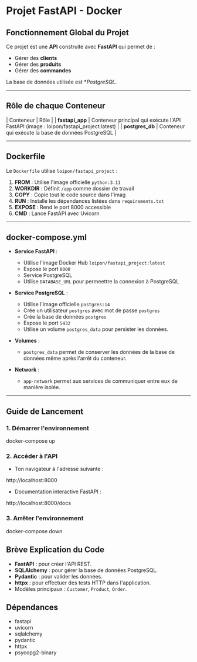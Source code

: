 # Projet FastAPI - Docker 

## Fonctionnement Global du Projet

Ce projet est une **API** construite avec **FastAPI** qui permet de :
- Gérer des **clients** 
- Gérer des **produits** 
- Gérer des **commandes** 

La base de données utilisée est **PostgreSQL*.

---

## Rôle de chaque Conteneur

| Conteneur | Rôle |
| **fastapi_app** | Conteneur principal qui exécute l'API FastAPI (image : loipon/fastapi_project:latest) |
| **postgres_db** | Conteneur qui exécute la base de données PostgreSQL |

---

## Dockerfile

Le `Dockerfile` utilise `loipon/fastapi_project` :

1. **FROM** : Utilise l'image officielle `python:3.11`
2. **WORKDIR** : Définit `/app` comme dossier de travail
3. **COPY** : Copie tout le code source dans l'imag
4. **RUN** : Installe les dépendances listées dans `requirements.txt`
5. **EXPOSE** : Rend le port 8000 accessible
6. **CMD** : Lance FastAPI avec Uvicorn

---

## docker-compose.yml

- **Service FastAPI** :
  - Utilise l'image Docker Hub `loipon/fastapi_project:latest`
  - Expose le port `8000`
  - Service PostgreSQL
  - Utilise `DATABASE_URL` pour permeettre la connexion à PostgreSQL

- **Service PostgreSQL** :
  - Utilise l'image officielle `postgres:14`
  - Crée un utilisateur `postgres` avec mot de passe `postgres`
  - Crée la base de données `postgres`
  - Expose le port `5432`
  - Utilise un volume `postgres_data` pour persister les données.

- **Volumes** :
  - `postgres_data` permet de conserver les données de la base de données même après l'arrêt du conteneur.

- **Network** :
  - `app-network` permet aux services de communiquer entre eux de manière isolée.

---

## Guide de Lancement

### 1. Démarrer l'environnement 

docker-compose up


### 2. Accéder à l'API

- Ton navigateur à l'adresse suivante :


http://localhost:8000


- Documentation interactive FastAPI :


http://localhost:8000/docs


### 3. Arrêter l'environnement


docker-compose down


## Brève Explication du Code

- **FastAPI** : pour créer l'API REST.
- **SQLAlchemy** : pour gérer la base de données PostgreSQL.
- **Pydantic** : pour valider les données.
- **httpx** : pour effectuer des tests HTTP dans l'application.
- Modèles principaux : `Customer`, `Product`, `Order`.



## Dépendances 
- fastapi
- uvicorn
- sqlalchemy
- pydantic
- httpx
- psycopg2-binary





